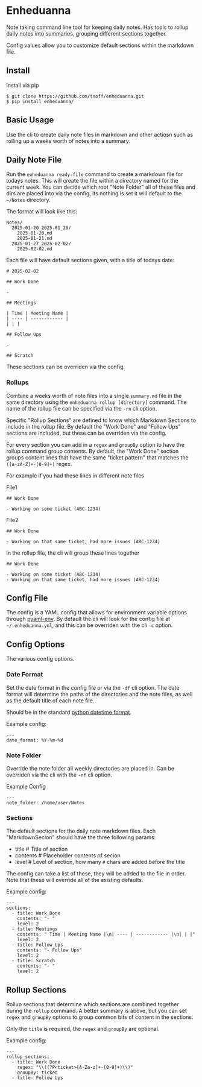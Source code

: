 # Enheduanna

Note taking command line tool for keeping daily notes. Has tools to rollup daily notes into summaries, grouping different sections together.

Config values allow you to customize default sections within the markdown file.

## Install

Install via pip

```
$ git clone https://github.com/tnoff/enheduanna.git
$ pip install enheduanna/
```

## Basic Usage

Use the cli to create daily note files in markdown and other actiosn such as rolling up a weeks worth of notes into a summary.

## Daily Note File

Run the `enheduanna ready-file` command to create a markdown file for todays notes. This will create the file within a directory named for the current week. You can decide which root "Note Folder" all of these files and dirs are placed into via the config, its nothing is set it will default to the `~/Notes` directory.

The format will look like this:

```
Notes/
  2025-01-20_2025-01_26/
    2025-01-20.md
    2025-01-21.md
  2025-01-27_2025-02-02/
    2025-02-02.md
```

Each file will have default sections given, with a title of todays date:

```
# 2025-02-02

## Work Done

- 

## Meetings

| Time | Meeting Name |
| ---- | ------------ |
| | |

## Follow Ups

- 

## Scratch
```

These sections can be overriden via the config.

### Rollups

Combine a weeks worth of note files into a single `summary.md` file in the same directory using the `enheduanna rollup [directory]` command. The name of the rollup file can be specified via the `-rn` cli option.

Specific "Rollup Sections" are defined to know which Markdown Sections to include in the rollup file. By default the "Work Done" and "Follow Ups" sections are included, but these can be overriden via the config.

For every section you can add in a `regex` and `groupBy` option to have the rollup command group contents. By default, the "Work Done" section groups content lines that have the same "ticket pattern" that matches the `([a-zA-Z]+-[0-9]+)` regex.

For example if you had these lines in different note files

File1
```
## Work Done

- Working on some ticket (ABC-1234)
```

File2
```
## Work Done

- Working on that same ticket, had more issues (ABC-1234)
```

In the rollup file, the cli will group these lines together

```
## Work Done

- Working on some ticket (ABC-1234)
- Working on that same ticket, had more issues (ABC-1234)
```

## Config File

The config is a YAML config that allows for environment variable options through [pyaml-env](https://github.com/mkaranasou/pyaml_env).
By default the cli will look for the config file at `~/.enheduanna.yml`, and this can be overriden with the cli `-c` option.

## Config Options

The various config options.

### Date Format

Set the date format in the config file or via the `-df` cli option. The date format will determine the paths of the directories and the note files, as well as the default title of each note file.

Should be in the standard [python datetime format](https://docs.python.org/3/library/datetime.html#strftime-and-strptime-format-codes).

Example config:

```
---
date_format: %Y-%m-%d
```

### Note Folder

Override the note folder all weekly directories are placed in. Can be overriden via the cli with the `-nf` cli option.

Example Config

```
---
note_folder: /home/user/Notes
```

### Sections

The default sections for the daily note markdown files. Each "MarkdownSecion" should have the three following params:

- title # Title of section
- contents # Placeholder contents of secion
- level # Level of section, how many `#` chars are added before the title

The config can take a list of these, they will be added to the file in order. Note that these will override all of the existing defaults.

Example config:

```
---
sections:
  - title: Work Done
    contents: "- "
    level: 2
  - title: Meetings
    contents: " Time | Meeting Name |\n| ---- | ------------ |\n| | |"
    level: 2
  - title: Follow Ups
    contents: "- Follow Ups"
    level: 2
  - title: Scratch
    contents: "- "
    level: 2
```

## Rollup Sections

Rollup sections that determine which sections are combined together during the `rollup` command. A better summary is above, but you can set `regex` and `groupBy` options to group common bits of content in the sections.

Only the `title` is required, the `regex` and `groupBy` are optional.

Example config:

```
---
rollup_sections:
  - title: Work Done
    regex: "\\((?P<ticket>[A-Za-z]+-[0-9]+)\\)"
    groupBy: ticket
  - title: Follow Ups
```